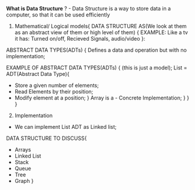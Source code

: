 
**What is Data Structure** ? - Data Structure is a way to store data in a computer, so that it can be used efficiently

1. Mathematical/ Logical models{
 DATA STRUCTURE AS(We look at them as an abstract view of them or high level of them)
{
EXAMPLE:
Like a tv it has:
Turned on/off,
Recieved Signals,
audio/video
}:

ABSTRACT DATA TYPES(ADTs)
{
Defines a data and operation but with no implementation;

EXAMPLE OF ABSTRACT DATA TYPES(ADTs)
{
(this is just a model);
List = ADT(Abstract Data Type){
- Store a given number of elements;
- Read Elements by their position;
- Modify element at a position;
}
Array is a - Concrete Implementation;
}
}
}

2. Implementation
- We can implement List ADT as Linked list;

DATA STRUCTURE TO DISCUSS{
- Arrays
- Linked List
- Stack
- Queue
- Tree
- Graph
}



